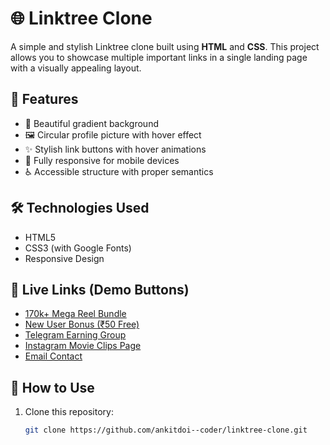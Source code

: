 # 🌐 Linktree Clone

A simple and stylish Linktree clone built using **HTML** and **CSS**. This project allows you to showcase multiple important links in a single landing page with a visually appealing layout.



## 🚀 Features

- 🎨 Beautiful gradient background
- 🖼️ Circular profile picture with hover effect
- ✨ Stylish link buttons with hover animations
- 📱 Fully responsive for mobile devices
- ♿ Accessible structure with proper semantics

## 🛠️ Technologies Used

- HTML5
- CSS3 (with Google Fonts)
- Responsive Design

## 🔗 Live Links (Demo Buttons)

- [170k+ Mega Reel Bundle](https://www.spf.bio/E26cw)
- [New User Bonus (₹50 Free)](https://www.letssharenow.com/?inviteCode=ZMNSPTYN)
- [Telegram Earning Group](https://www.telegram.dog/+n5C82F0O-q04OWZl)
- [Instagram Movie Clips Page](https://www.instagram.com/moviethrillz)
- [Email Contact](mailto:ankitdoi82@gmail.com)

## 📂 How to Use

1. Clone this repository:
   ```bash
   git clone https://github.com/ankitdoi--coder/linktree-clone.git
